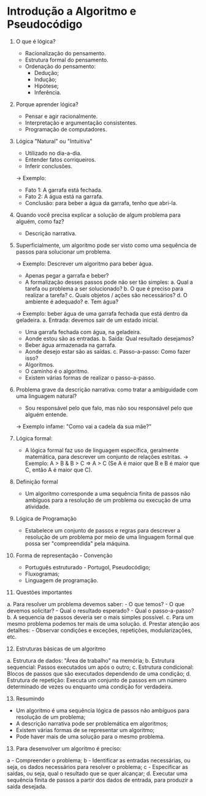 # Introdução a Algoritmo e Pseudocódigo

1. O que é lógica?
   - Racionalização do pensamento.
   - Estrutura formal do pensamento.
   - Ordenação do pensamento:
     - Dedução;
     - Indução;
     - Hipótese;
     - Inferência.

2. Porque aprender lógica?
   - Pensar e agir racionalmente.
   - Interpretação e argumentação consistentes.
   - Programação de computadores.

3. Lógica "Natural" ou "Intuitiva"
   - Utilizado no dia-a-dia.
   - Entender fatos corriqueiros.
   - Inferir conclusões.

   -> Exemplo:
   - Fato 1: A garrafa está fechada.
   - Fato 2: A água está na garrafa.
   - Conclusão: para beber a água da garrafa, tenho que abri-la.

4. Quando você precisa explicar a solução de algum problema para alguém, como faz?
   - Descrição narrativa.

5. Superficialmente, um algoritmo pode ser visto como uma sequência de passos para solucionar um problema.

   -> Exemplo: Descrever um algoritmo para beber água.
   - Apenas pegar a garrafa e beber?
   - A formalização desses passos pode não ser tão simples:
     a. Qual a tarefa ou problema a ser solucionado?
     b. O que é preciso para realizar a tarefa?
     c. Quais objetos / ações são necessários?
     d. O ambiente é adequado?
     e. Tem água?

   -> Exemplo: beber água de uma garrafa fechada que está dentro da geladeira.
   a. Entrada: devemos sair de um estado inicial.
      - Uma garrafa fechada com água, na geladeira.
      - Aonde estou são as entradas.
   b. Saída: Qual resultado desejamos?
      - Beber água armazenada na garrafa.
      - Aonde desejo estar são as saídas.
   c. Passo-a-passo: Como fazer isso?
      - Algoritmos.
      - O caminho é o algoritmo.
      - Existem várias formas de realizar o passo-a-passo.

6. Problema grave da descrição narrativa: como tratar a ambiguidade com uma linguagem natural?
   - Sou responsável pelo que falo, mas não sou responsável pelo que alguém entende.

   -> Exemplo infame: "Como vai a cadela da sua mãe?"

7. Lógica formal:
   - A lógica formal faz uso de linguagem específica, geralmente matemática, para descrever um conjunto de relações estritas.
   -> Exemplo: A > B & B > C => A > C (Se A é maior que B e B é maior que C, então A é maior que C).

8. Definição formal
   - Um algoritmo corresponde a uma sequência finita de passos não ambíguos para a resolução de um problema ou execução de uma atividade.

9. Lógica de Programação
   - Estabelece um conjunto de passos e regras para descrever a resolução de um problema por meio de uma linguagem formal que possa ser "compreendida" pela máquina.

10. Forma de representação - Convenção

    - Português estruturado - Portugol, Pseudocódigo;
    - Fluxogramas;
    - Linguagem de programação.

11. Questões importantes

   a. Para resolver um problema devemos saber:
      - O que temos?
      - O que devemos solicitar?
      - Qual o resultado esperado?
      - Qual o passo-a-passo?
   b. A sequencia de passos deveria ser o mais simples possível.
   c. Para um mesmo problema podemos ter mais de uma solução.
   d. Prestar atenção aos detalhes:
      - Observar condições e exceções, repetições, modularizações, etc.

12. Estruturas básicas de um algoritmo

   a. Estrutura de dados: "Área de trabalho" na memória;
   b. Estrutura sequencial: Passos executados um após o outro;
   c. Estrutura condicional: Blocos de passos que são executados dependendo de uma condição;
   d. Estrutura de repetição: Executa um conjunto de passos em um número determinado de vezes ou enquanto uma condição for verdadeira.

13. Resumindo

   - Um algoritmo é uma sequência lógica de passos não ambíguos para resolução de um problema;
   - A descrição narrativa pode ser problemática em algoritmos;
   - Existem várias formas de se representar um algoritmo;
   - Pode haver mais de uma solução para o mesmo problema.

13. Para desenvolver um algoritmo é preciso:

   a - Compreender o problema;
   b - Identificar as entradas necessárias, ou seja, os dados necessários para resolver o problema;
   c - Especificar as saídas, ou seja, qual o resultado que se quer alcançar;
   d. Executar uma sequência finita de passos a partir dos dados de entrada, para produzir a saída desejada.

